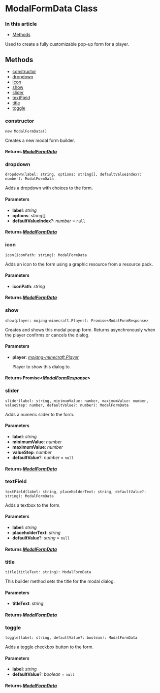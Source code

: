 ModalFormData Class
===================

### In this article

- [Methods](#methods)

Used to create a fully customizable pop-up form for a player.

Methods
-------

- [constructor](#constructor)
- [dropdown](#dropdown)
- [icon](#icon)
- [show](#show)
- [slider](#slider)
- [textField](#textfield)
- [title](#title)
- [toggle](#toggle)

### **constructor**

`new ModalFormData()`

Creates a new modal form builder.

#### **Returns** [*ModalFormData*](ModalFormData.md)

### **dropdown**

`dropdown(label: string, options: string[], defaultValueIndex?: number): ModalFormData`

Adds a dropdown with choices to the form.

#### **Parameters**

- **label**: *string*
- **options**: *string*\[\]
- **defaultValueIndex**?: *number* = `null`

#### **Returns** [*ModalFormData*](ModalFormData.md)

### **icon**

`icon(iconPath: string): ModalFormData`

Adds an icon to the form using a graphic resource from a resource pack.

#### **Parameters**

- **iconPath**: *string*

#### **Returns** [*ModalFormData*](ModalFormData.md)

### **show**

`show(player: mojang-minecraft.Player): Promise<ModalFormResponse>`

Creates and shows this modal popup form. Returns asynchronously when the
player confirms or cancels the dialog.

#### **Parameters**

- **player**:
  [*mojang-minecraft.Player*](https://docs.microsoft.com/en-us/minecraft/creator/scriptapi/mojang-minecraft/player)

  Player to show this dialog to.

#### **Returns** Promise\<[*ModalFormResponse*](ModalFormResponse.md)\>

### **slider**

`slider(label: string, minimumValue: number, maximumValue: number, valueStep: number, defaultValue?: number): ModalFormData`

Adds a numeric slider to the form.

#### **Parameters**

- **label**: *string*
- **minimumValue**: *number*
- **maximumValue**: *number*
- **valueStep**: *number*
- **defaultValue**?: *number* = `null`

#### **Returns** [*ModalFormData*](ModalFormData.md)

### **textField**

`textField(label: string, placeholderText: string, defaultValue?: string): ModalFormData`

Adds a textbox to the form.

#### **Parameters**

- **label**: *string*
- **placeholderText**: *string*
- **defaultValue**?: *string* = `null`

#### **Returns** [*ModalFormData*](ModalFormData.md)

### **title**

`title(titleText: string): ModalFormData`

This builder method sets the title for the modal dialog.

#### **Parameters**

- **titleText**: *string*

#### **Returns** [*ModalFormData*](ModalFormData.md)

### **toggle**

`toggle(label: string, defaultValue?: boolean): ModalFormData`

Adds a toggle checkbox button to the form.

#### **Parameters**

- **label**: *string*
- **defaultValue**?: *boolean* = `null`

#### **Returns** [*ModalFormData*](ModalFormData.md)
